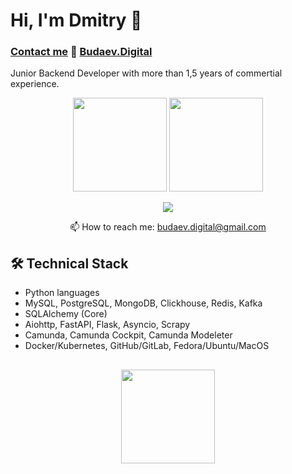 # Hi, I'm Dmitry 👋

### <a href="https://t.me/dmitrybudaev" rel="nofollow">Contact me</a> 🔸 <a href="https://budaev.digital" rel="nofollow">Budaev.Digital</a>


Junior Backend Developer with more than 1,5 years of commertial experience.

<p align='center'>
   <a href="https://github-readme-stats.vercel.app/api?username=budaevdigital&show_icons=true&count_private=true"><img
           height=150
           src="https://github-readme-stats.vercel.app/api?username=budaevdigital&show_icons=true&count_private=true"/></a>
   <a href="https://github.com/budaevdigital/github-readme-stats"><img height=150
                                                                  src="https://github-readme-stats.vercel.app/api/top-langs/?username=budaevdigital&layout=compact"/></a>
</p>

<p align='center'>
   <a href="https://t.me/dmitrybudaev">  
       <img src="https://img.shields.io/badge/Telegram-2CA5E0?style=for-the-badge&logo=telegram&logoColor=white"/>
   </a>
<p align='center'>
   📫 How to reach me: <a href='mailto:budaev.digital@gmail.com'>budaev.digital@gmail.com</a>
</p>


## 🛠 Technical Stack
*   Python languages
*   MySQL, PostgreSQL, MongoDB, Clickhouse, Redis, Kafka
*   SQLAlchemy (Core)
*   Aiohttp, FastAPI, Flask, Asyncio, Scrapy
*   Camunda, Camunda Cockpit, Camunda Modeleter
*   Docker/Kubernetes, GitHub/GitLab, Fedora/Ubuntu/MacOS 


<div align="center" style="margin: 30px 0">
   <a href="https://github.com/romankh3/github-profile-views-counter">
       <img width="150px" src="https://komarev.com/ghpvc/?username=romankh3&color=DE002D">
   </a>
</div>
